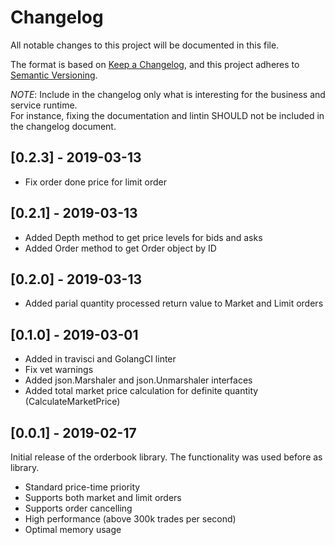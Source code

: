 # Changelog
All notable changes to this project will be documented in this file.

The format is based on [Keep a Changelog](https://keepachangelog.com/en/1.0.0/),
and this project adheres to [Semantic Versioning](https://semver.org/spec/v2.0.0.html).

*NOTE*: Include in the changelog only what is interesting for the business and
service runtime.  
For instance, fixing the documentation and lintin SHOULD not be
included in the changelog document.

## [0.2.3] - 2019-03-13

- Fix order done price for limit order

## [0.2.1] - 2019-03-13

- Added Depth method to get price levels for bids and asks
- Added Order method to get Order object by ID

## [0.2.0] - 2019-03-13

- Added parial quantity processed return value to Market and Limit orders

## [0.1.0] - 2019-03-01

- Added in travisci and GolangCI linter
- Fix vet warnings
- Added json.Marshaler and json.Unmarshaler interfaces
- Added total market price calculation for definite quantity (CalculateMarketPrice)

## [0.0.1] - 2019-02-17

Initial release of the orderbook library.
The functionality was used before as library.

- Standard price-time priority
- Supports both market and limit orders
- Supports order cancelling
- High performance (above 300k trades per second)
- Optimal memory usage
